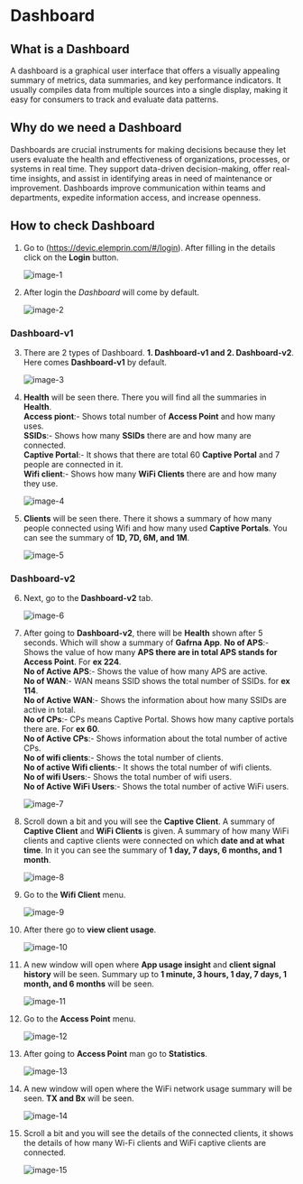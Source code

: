 # Dashboard
## What is a Dashboard
A dashboard is a graphical user interface that offers a visually appealing summary of metrics, data summaries, and key performance indicators. It usually compiles data from multiple sources into a single display, making it easy for consumers to track and evaluate data patterns.                
## Why do we need a Dashboard
Dashboards are crucial instruments for making decisions because they let users evaluate the health and effectiveness of organizations, processes, or systems in real time. They support data-driven decision-making, offer real-time insights, and assist in identifying areas in need of maintenance or improvement. Dashboards improve communication within teams and departments, expedite information access, and increase openness.

## How to check Dashboard
1. Go to (https://devic.elemprin.com/#/login). After filling in the details click on the **Login** button.

    ![image-1](https://github.com/Nancypatel1103/ComplianceClient/assets/153616269/0a790f0a-52b1-42ee-a6c9-349ecd2ffcff)

2. After login the *Dashboard* will come by default.

    ![image-2](https://github.com/Nancypatel1103/ComplianceClient/assets/153616269/d4448aa2-b45f-4174-a04f-cfc2b6e5e72b)

### Dashboard-v1

3. There are 2 types of Dashboard. **1. Dashboard-v1 and 2. Dashboard-v2**. Here comes **Dashboard-v1** by default.

    ![image-3](https://github.com/Nancypatel1103/ComplianceClient/assets/153616269/5b54f778-5e71-49aa-a351-2d84e2caa816)

4. **Health** will be seen there. There you will find all the summaries in **Health**.                
   **Access piont**:- Shows total number of **Access Point** and how many uses.                 
   **SSIDs**:- Shows how many **SSIDs** there are and how many are connected.                   
   **Captive Portal**:- It shows that there are total 60 **Captive Portal** and 7 people are connected in it.            
   **Wifi client**:- Shows how many **WiFi Clients** there are and how many they use.                

    ![image-4](https://github.com/Nancypatel1103/ComplianceClient/assets/153616269/785912dc-1b55-4dfe-bd1e-fc93620960d9)

5. **Clients** will be seen there. There it shows a summary of how many people connected using Wifi and how many used **Captive Portals**. You can see the summary of **1D, 7D, 6M, and 1M**.

    ![image-5](https://github.com/Nancypatel1103/ComplianceClient/assets/153616269/31aeb7e1-55a9-465d-a884-387226daa91e)

### Dashboard-v2

6. Next, go to the **Dashboard-v2** tab.

   ![image-6](https://github.com/Nancypatel1103/ComplianceClient/assets/153616269/f14f5c6f-24bf-472f-be7f-a62a5f23437f)

7. After going to **Dashboard-v2**, there will be **Health** shown after 5 seconds. Which will show a summary of **Gafrna App**. 
  **No of APS**:- Shows the value of how many **APS there are in total APS stands for Access Point**. For **ex 224**.          
  **No of Active APS**:- Shows the value of how many APS are active.           
  **No of WAN**:- WAN means SSID shows the total number of SSIDs. for **ex 114**.              
  **No of Active WAN**:- Shows the information about how many SSIDs are active in total.           
  **No of CPs**:- CPs means Captive Portal. Shows how many captive portals there are. For **ex 60**.          
  **No of Active CPs**:- Shows information about the total number of active CPs.          
  **No of wifi clients**:- Shows the total number of clients.              
  **No of active Wifi clients**:- It shows the total number of wifi clients.            
  **No of wifi Users**:- Shows the total number of wifi users.                 
  **No of Active WiFi Users**:- Shows the total number of active WiFi users.                

   ![image-7](https://github.com/Nancypatel1103/ComplianceClient/assets/153616269/fdb27b80-d4e6-45d2-92d2-d055603b6c66)

8. Scroll down a bit and you will see the **Captive Client**. A summary of **Captive Client** and **WiFi Clients** is given. A summary of how many WiFi clients and captive clients were connected on which **date and at what time**. In it you can see the summary of **1 day, 7 days, 6 months, and 1 month**.

    ![image-8](https://github.com/Nancypatel1103/ComplianceClient/assets/153616269/adee340c-6bd8-4585-9ec4-514a34de29b1)

9. Go to the **Wifi Client** menu.

    ![image-9](https://github.com/Nancypatel1103/ComplianceClient/assets/153616269/60158aec-76e4-4678-98ff-14038d927375)

10. After there go to **view client usage**.

    ![image-10](https://github.com/Nancypatel1103/ComplianceClient/assets/153616269/feb7fc33-bb8a-4c57-ac26-2edc5edd3eea)

11. A new window will open where **App usage insight** and **client signal history** will be seen. Summary up to **1 minute, 3 hours, 1 day, 7 days, 1 month, and 6 months** will be seen.

    ![image-11](https://github.com/Nancypatel1103/ComplianceClient/assets/153616269/db24af92-8808-4729-a4e2-b11b22a495aa)

12. Go to the **Access Point** menu.

    ![image-12](https://github.com/Nancypatel1103/ComplianceClient/assets/153616269/6e968964-20ad-45b2-9409-e239b5fd60a8)

13. After going to **Access Point** man go to **Statistics**.

    ![image-13](https://github.com/Nancypatel1103/ComplianceClient/assets/153616269/7344cc55-c880-44fb-9ca0-924abe52f229)

14. A new window will open where the WiFi network usage summary will be seen. **TX and Bx** will be seen.

    ![image-14](https://github.com/Nancypatel1103/ComplianceClient/assets/153616269/1b6a14a6-178e-4d64-acf3-876ae81191ed)

15. Scroll a bit and you will see the details of the connected clients, it shows the details of how many Wi-Fi clients and WiFi captive clients are connected.

    ![image-15](https://github.com/Nancypatel1103/ComplianceClient/assets/153616269/0a0b9d3d-93ea-41d3-b0ac-385259e359c2)   
